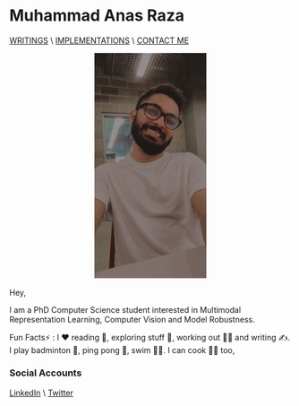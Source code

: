 # Muhammad Anas Raza


[WRITINGS](writings.md) \ [IMPLEMENTATIONS](implementations.md) \ [CONTACT ME](mailto:mraza@oakland.edu)

<p align="center">
<img src="myphoto.jpeg" alt="Muhammad Anas Raza" width="200" >
 </p>
Hey,

I am a PhD Computer Science student interested in Multimodal Representation Learning, Computer Vision and Model Robustness. 



Fun Facts:zap: : I :hearts: reading :open_book:, exploring stuff :star_struck:, working out :weight_lifting_man: and writing :writing_hand:. I play badminton :badminton:, ping pong :ping_pong:, swim :swimming_man:.  I can cook :cook: too, 

### Social Accounts 

[LinkedIn](https://linkedin.com/in/memanasraza) \ [Twitter](https://twitter.com/anas_raza_m) 
